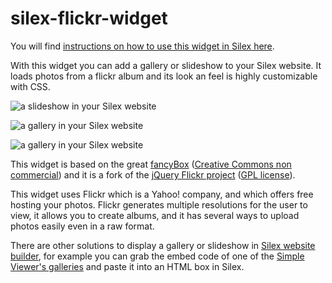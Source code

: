 # silex-flickr-widget

You will find [instructions on how to use this widget in Silex here](https://github.com/silexlabs/Silex/issues/272).

With this widget you can add a gallery or slideshow to your Silex website. It loads photos from a flickr album and its look an feel is highly customizable with CSS. 

![a slideshow in your Silex website](https://cloud.githubusercontent.com/assets/715377/7670155/fd6f75aa-fc99-11e4-9750-bd6440ea65b2.png)

![a gallery in your Silex website](https://cloud.githubusercontent.com/assets/715377/7670156/fd888568-fc99-11e4-982c-36952d707b47.png)

![a gallery in your Silex website](https://cloud.githubusercontent.com/assets/715377/7670554/db33729c-fca9-11e4-817a-ad48afd7759f.png)

This widget is based on the great [fancyBox](http://fancyapps.com/fancybox/#license) ([Creative Commons non commercial](http://creativecommons.org/licenses/by-nc/3.0/)) and it is a fork of the [jQuery Flickr project](https://code.google.com/p/jquery-flickr/) ([GPL license](http://www.gnu.org/licenses/gpl.html)).

This widget uses Flickr which is a Yahoo! company, and which offers free hosting your photos. Flickr generates multiple resolutions for the user to view, it allows you to create albums, and it has several ways to upload photos easily even in a raw format.

There are other solutions to display a gallery or slideshow in [Silex website builder](http://www.silex.me), for example you can grab the embed code of one of the [Simple Viewer's galleries](http://www.simpleviewer.net/products/) and paste it into an HTML box in Silex.
